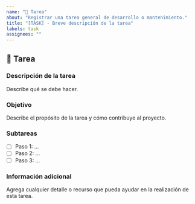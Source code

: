 ```yaml
---
name: "🔨 Tarea"
about: "Registrar una tarea general de desarrollo o mantenimiento."
title: "[TASK] - Breve descripción de la tarea"
labels: task
assignees: ""
---
```


## 🔨 Tarea

### Descripción de la tarea
Describe qué se debe hacer.

### Objetivo
Describe el propósito de la tarea y cómo contribuye al proyecto.

### Subtareas
- [ ] Paso 1: ...
- [ ] Paso 2: ...
- [ ] Paso 3: ...

### Información adicional
Agrega cualquier detalle o recurso que pueda ayudar en la realización de esta tarea.

